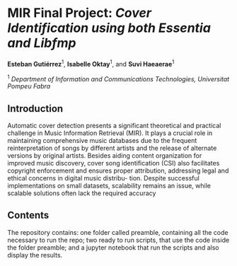 # MIR Final Project: *Cover Identification using both Essentia and Libfmp*

**Esteban Gutiérrez**<sup>1</sup>, **Isabelle Oktay**<sup>1</sup>, and **Suvi Haeaerae**<sup>1</sup>

<sup>1</sup> *Department of Information and Communications Technologies, Universitat Pompeu Fabra* <br>

<div align="left">

## Introduction

Automatic cover detection presents a significant theoretical and practical challenge in Music
Information Retrieval (MIR). It plays a crucial role in maintaining comprehensive music
databases due to the frequent reinterpretation of songs by different artists and the release
of alternate versions by original artists. Besides aiding content organization for improved
music discovery, cover song identification (CSI) also facilitates copyright enforcement and
ensures proper attribution, addressing legal and ethical concerns in digital music distribu-
tion. Despite successful implementations on small datasets, scalability remains an issue,
while scalable solutions often lack the required accuracy

## Contents

The repository contains: one folder called preamble, containing all the code necessary to run the repo; two ready to run scripts, that use the code inside the folder preamble; and a jupyter notebook that run the scripts and also display the results.
